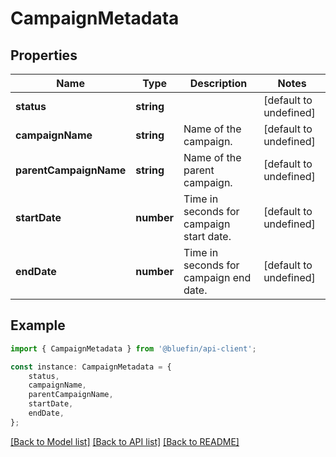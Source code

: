 # CampaignMetadata


## Properties

Name | Type | Description | Notes
------------ | ------------- | ------------- | -------------
**status** | **string** |  | [default to undefined]
**campaignName** | **string** | Name of the campaign. | [default to undefined]
**parentCampaignName** | **string** | Name of the parent campaign. | [default to undefined]
**startDate** | **number** | Time in seconds for campaign start date. | [default to undefined]
**endDate** | **number** | Time in seconds for campaign end date. | [default to undefined]

## Example

```typescript
import { CampaignMetadata } from '@bluefin/api-client';

const instance: CampaignMetadata = {
    status,
    campaignName,
    parentCampaignName,
    startDate,
    endDate,
};
```

[[Back to Model list]](../README.md#documentation-for-models) [[Back to API list]](../README.md#documentation-for-api-endpoints) [[Back to README]](../README.md)
